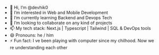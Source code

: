 - 👋 Hi, I’m @devhik0
- 👀 I’m interested in Web and Mobile Development
- 🌱 I’m currently learning Backend and Devops Tech
- 💞️ I’m looking to collaborate on any kind of projects
- 📫 My tech stack:  Next.js | Typescript | Tailwind | SQL & DevOps tools
- 😄 Pronouns: he / him
- ⚡ Fun fact: I ve been playing with computer since my chilhood. Now we re understanding each other

<!---
devhik0/devhik0 is a ✨ special ✨ repository because its `README.md` (this file) appears on your GitHub profile.
You can click the Preview link to take a look at your changes.
--->
